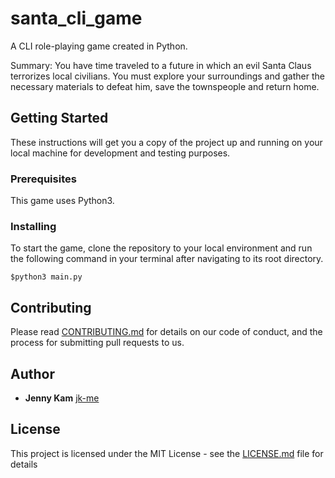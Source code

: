 # santa_cli_game

A CLI role-playing game created in Python.

Summary: You have time traveled to a future in which an evil Santa Claus terrorizes local civilians. You must explore your surroundings and gather the necessary materials to defeat him, save the townspeople and return home.

## Getting Started

These instructions will get you a copy of the project up and running on your local machine for development and testing purposes.

### Prerequisites

This game uses Python3.

### Installing

To start the game, clone the repository to your local environment and run the following command in your terminal after navigating to its root directory.

```
$python3 main.py
```

## Contributing

Please read [CONTRIBUTING.md](https://gist.github.com/PurpleBooth/b24679402957c63ec426) for details on our code of conduct, and the process for submitting pull requests to us.

## Author

* **Jenny Kam**
 [jk-me](https://github.com/jk-me)

## License

This project is licensed under the MIT License - see the [LICENSE.md](LICENSE.md) file for details
